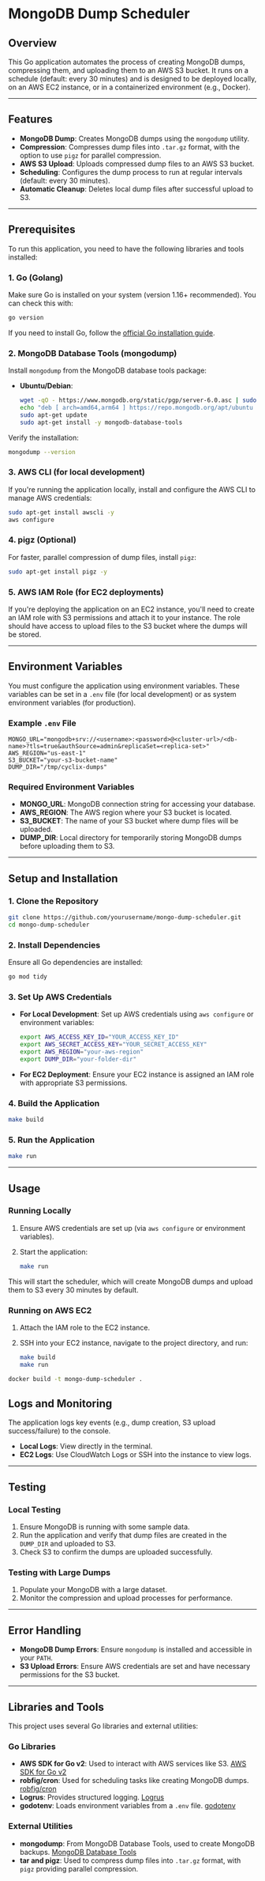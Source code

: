 # MongoDB Dump Scheduler

## Overview

This Go application automates the process of creating MongoDB dumps, compressing them, and uploading them to an AWS S3 bucket. It runs on a schedule (default: every 30 minutes) and is designed to be deployed locally, on an AWS EC2 instance, or in a containerized environment (e.g., Docker).

---

## Features

- **MongoDB Dump**: Creates MongoDB dumps using the `mongodump` utility.
- **Compression**: Compresses dump files into `.tar.gz` format, with the option to use `pigz` for parallel compression.
- **AWS S3 Upload**: Uploads compressed dump files to an AWS S3 bucket.
- **Scheduling**: Configures the dump process to run at regular intervals (default: every 30 minutes).
- **Automatic Cleanup**: Deletes local dump files after successful upload to S3.

---

## Prerequisites

To run this application, you need to have the following libraries and tools installed:

### 1. **Go (Golang)**

Make sure Go is installed on your system (version 1.16+ recommended). You can check this with:

```bash
go version
```

If you need to install Go, follow the [official Go installation guide](https://golang.org/doc/install).

### 2. **MongoDB Database Tools (mongodump)**

Install `mongodump` from the MongoDB database tools package:

- **Ubuntu/Debian**:
  ```bash
  wget -qO - https://www.mongodb.org/static/pgp/server-6.0.asc | sudo apt-key add -
  echo "deb [ arch=amd64,arm64 ] https://repo.mongodb.org/apt/ubuntu focal/mongodb-org/6.0 multiverse" | sudo tee /etc/apt/sources.list.d/mongodb-org-6.0.list
  sudo apt-get update
  sudo apt-get install -y mongodb-database-tools
  ```

Verify the installation:

```bash
mongodump --version
```

### 3. **AWS CLI (for local development)**

If you're running the application locally, install and configure the AWS CLI to manage AWS credentials:

```bash
sudo apt-get install awscli -y
aws configure
```

### 4. **pigz (Optional)**

For faster, parallel compression of dump files, install `pigz`:

```bash
sudo apt-get install pigz -y
```

### 5. **AWS IAM Role (for EC2 deployments)**

If you're deploying the application on an EC2 instance, you'll need to create an IAM role with S3 permissions and attach it to your instance. The role should have access to upload files to the S3 bucket where the dumps will be stored.

---

## Environment Variables

You must configure the application using environment variables. These variables can be set in a `.env` file (for local development) or as system environment variables (for production).

### Example `.env` File

```env
MONGO_URL="mongodb+srv://<username>:<password>@<cluster-url>/<db-name>?tls=true&authSource=admin&replicaSet=<replica-set>"
AWS_REGION="us-east-1"
S3_BUCKET="your-s3-bucket-name"
DUMP_DIR="/tmp/cyclix-dumps"
```

### Required Environment Variables

- **MONGO_URL**: MongoDB connection string for accessing your database.
- **AWS_REGION**: The AWS region where your S3 bucket is located.
- **S3_BUCKET**: The name of your S3 bucket where dump files will be uploaded.
- **DUMP_DIR**: Local directory for temporarily storing MongoDB dumps before uploading them to S3.

---

## Setup and Installation

### 1. **Clone the Repository**

```bash
git clone https://github.com/yourusername/mongo-dump-scheduler.git
cd mongo-dump-scheduler
```

### 2. **Install Dependencies**

Ensure all Go dependencies are installed:

```bash
go mod tidy
```

### 3. **Set Up AWS Credentials**

- **For Local Development**: Set up AWS credentials using `aws configure` or environment variables:

  ```bash
  export AWS_ACCESS_KEY_ID="YOUR_ACCESS_KEY_ID"
  export AWS_SECRET_ACCESS_KEY="YOUR_SECRET_ACCESS_KEY"
  export AWS_REGION="your-aws-region"
  export DUMP_DIR="your-folder-dir"
  ```

- **For EC2 Deployment**: Ensure your EC2 instance is assigned an IAM role with appropriate S3 permissions.

### 4. **Build the Application**

```bash
make build
```

### 5. **Run the Application**

```bash
make run
```

---

## Usage

### Running Locally

1. Ensure AWS credentials are set up (via `aws configure` or environment variables).
2. Start the application:

   ```bash
   make run
   ```

This will start the scheduler, which will create MongoDB dumps and upload them to S3 every 30 minutes by default.

### Running on AWS EC2

1. Attach the IAM role to the EC2 instance.
2. SSH into your EC2 instance, navigate to the project directory, and run:

   ```bash
   make build
   make run
   ```

```bash
docker build -t mongo-dump-scheduler .
```

## Logs and Monitoring

The application logs key events (e.g., dump creation, S3 upload success/failure) to the console.

- **Local Logs**: View directly in the terminal.
- **EC2 Logs**: Use CloudWatch Logs or SSH into the instance to view logs.

---

## Testing

### Local Testing

1. Ensure MongoDB is running with some sample data.
2. Run the application and verify that dump files are created in the `DUMP_DIR` and uploaded to S3.
3. Check S3 to confirm the dumps are uploaded successfully.

### Testing with Large Dumps

1. Populate your MongoDB with a large dataset.
2. Monitor the compression and upload processes for performance.

---

## Error Handling

- **MongoDB Dump Errors**: Ensure `mongodump` is installed and accessible in your `PATH`.
- **S3 Upload Errors**: Ensure AWS credentials are set and have necessary permissions for the S3 bucket.

---

## Libraries and Tools

This project uses several Go libraries and external utilities:

### Go Libraries

- **AWS SDK for Go v2**: Used to interact with AWS services like S3. [AWS SDK for Go v2](https://github.com/aws/aws-sdk-go-v2)
- **robfig/cron**: Used for scheduling tasks like creating MongoDB dumps. [robfig/cron](https://github.com/robfig/cron)
- **Logrus**: Provides structured logging. [Logrus](https://github.com/sirupsen/logrus)
- **godotenv**: Loads environment variables from a `.env` file. [godotenv](https://github.com/joho/godotenv)

### External Utilities

- **mongodump**: From MongoDB Database Tools, used to create MongoDB backups. [MongoDB Database Tools](https://www.mongodb.com/docs/database-tools/)
- **tar and pigz**: Used to compress dump files into `.tar.gz` format, with `pigz` providing parallel compression.
